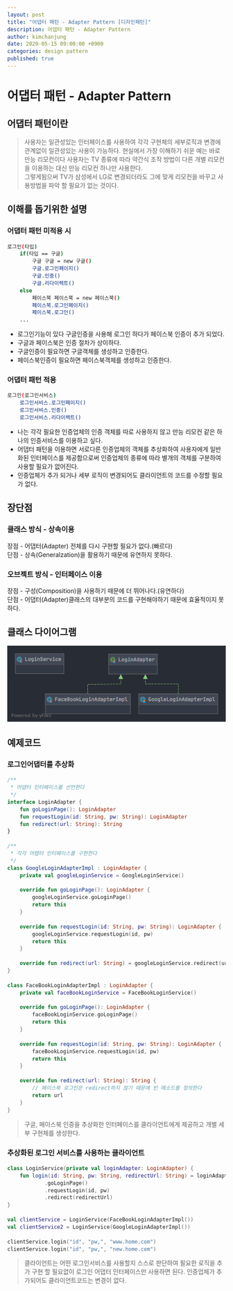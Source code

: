 ```yaml
---
layout: post
title: "어댑터 패턴 - Adapter Pattern [디자인패턴]"
description: 어댑터 패턴 - Adapter Pattern 
author: kimchanjung
date: 2020-05-15 09:00:00 +0900
categories: design pattern
published: true
---
```


# 어댑터 패턴 - Adapter Pattern

## 어댑터 패턴이란
> 사용자는 일관성있는 인터페이스를 사용하여 각각 구현체의 세부로직과 변경에 관계없이 일관성있는 사용이 가능하다.
> 현실에서 가장 이해하기 쉬운 예는 바로 만능 리모컨이다 사용자는 TV 종류에 따라 약간식 조작 방법이 다른 개별 리모컨을 이용하는 대신 만능 리모컨 하나만 사용한다.  
> 그렇게됨으써 TV가 삼성에서 LG로 변경되더라도 그에 맞게 리모컨을 바꾸고 사용방법을 파악 할 필요가 없는 것이다.

## 이해를 돕기위한 설명 
### 어댑터 패턴 미적용 시
```bash
로그인(타입)
    if(타입 == 구글)
        구글 구글 = new 구글()
        구글.로그인페이지()
        구글.인증()
        구글.리다이렉트()
    else 
        페이스북 페이스북 = new 페이스북()
        페이스북.로그인페이지()
        페이스북.로그인()
    ...
```

- 로그인기능이 있다 구글인증을 사용해 로그인 하다가 페이스북 인증이 추가 되었다.
- 구글과 페이스북은 인증 절차가 상이하다.
- 구글인증이 필요하면 구글객체를 생성하고 인증한다.
- 페이스북인증이 필요하면 페이스북객체를 생성하고 인증한다.


### 어댑터 패턴 적용

```bash
로그인(로그인서비스)
    로그인서비스.로그인페이지()
    로그인서비스.인증()
    로그인서비스.리다이렉트()
```

- 나는 각각 필요한 인증업체의 인증 객체를 따로 사용하지 않고 만능 리모컨 같은
하나의 인증서비스를 이용하고 싶다.
- 어댑터 패턴을 이용하면 서로다른 인증업체의 객체를 추상화하여 사용자에게 일반화된 인터페이스를 제공함으로써 인증업체의 종류에 따라 별개의 객체를 구분하여 사용할 필요가 없어진다. 
- 인증업체가 추가 되거나 세부 로직이 변경되어도 클라이언트의 코드를 수정할 필요가 없다.

## 장단점
### 클래스 방식 - 상속이용 
장점 - 어댑터(Adapter) 전체를 다시 구현할 필요가 없다.(빠르다)  
단점 - 상속(Generalzation)을 활용하기 때문에 유연하지 못하다.  

### 오브젝트 방식 - 인터페이스 이용 
장점 - 구성(Composition)을 사용하기 때문에 더 뛰어나다.(유연하다)  
단점 - 어댑터(Adapter)클래스의 대부분의 코드를 구현해야하기 때문에 효율적이지 못하다.

## 클래스 다이어그램
![class-diagram](/post-img/design-pattern/adapter-pattern-class-diagram.png)

## 예제코드
### 로그인어댑터를 추상화
```kotlin
/**
 * 어댑터 인터페이스를 선언한다
 */
interface LoginAdapter {
    fun goLoginPage(): LoginAdapter
    fun requestLogin(id: String, pw: String): LoginAdapter
    fun redirect(url: String): String
}

/**
 * 각각 어탭터 인터페이스를 구현한다
 */
class GoogleLoginAdapterImpl : LoginAdapter {
    private val googleLoginService = GoogleLoginService()

    override fun goLoginPage(): LoginAdapter {
        googleLoginService.goLoginPage()
        return this
    }

    override fun requestLogin(id: String, pw: String): LoginAdapter {
        googleLoginService.requestLogin(id, pw)
        return this
    }

    override fun redirect(url: String) = googleLoginService.redirect(url)
}

class FaceBookLoginAdapterImpl : LoginAdapter {
    private val faceBookLoginService = FaceBookLoginService()

    override fun goLoginPage(): LoginAdapter {
        faceBookLoginService.goLoginPage()
        return this
    }

    override fun requestLogin(id: String, pw: String): LoginAdapter {
        faceBookLoginService.requestLogin(id, pw)
        return this
    }

    override fun redirect(url: String): String {
        // 페이스북 로그인은 redirect하지 않기 때문에 빈 메소드를 정의한다
        return url
    }
}
```
> 구글, 페이스북 인증을 추상화한 인터페이스를 클라이언트에게 제공하고 개별 세부 구현체를 생성한다. 

### 추상화된 로그인 서비스를 사용하는 클라이언트
```kotlin
class LoginService(private val loginAdapter: LoginAdapter) {
    fun login(id: String, pw: String, redirectUrl: String) = loginAdapter
            .goLoginPage()
            .requestLogin(id, pw)
            .redirect(redirectUrl)
}

val clientService = LoginService(FaceBookLoginAdapterImpl())
val clientService2 = LoginService(GoogleLoginAdapterImpl())

clientService.login("id", "pw,", "www.home.com")
clientService.login("id", "pw,", "new.home.com")
```
> 클라이언트는 어떤 로그인서비스를 사용할지 스스로 판단하여 필요한 로직을 추가 구현 할 필요없이 로그인 어댑터 인터페이스만 사용하면 된다.
> 인증업체가 추가되어도 클라이언트코드는 변경이 없다.